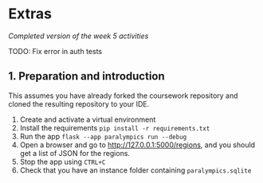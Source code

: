 # Extras

_Completed version of the week 5 activities_

TODO: Fix error in auth tests

## 1. Preparation and introduction

This assumes you have already forked the coursework repository and cloned the resulting repository to your IDE.

1. Create and activate a virtual environment
2. Install the requirements `pip install -r requirements.txt`
3. Run the app `flask --app paralympics run --debug`
4. Open a browser and go to http://127.0.0.1:5000/regions, and you should get a list of JSON for the regions.
5. Stop the app using `CTRL+C`
6. Check that you have an instance folder containing `paralympics.sqlite`
